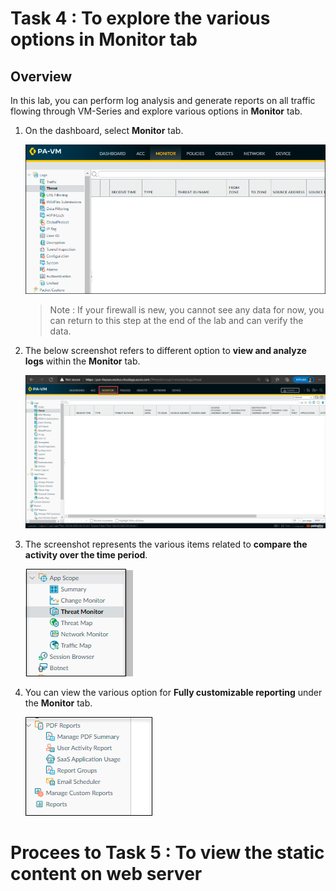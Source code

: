 # Task 4 : To explore the various options in Monitor tab

## Overview

In this lab, you can perform log analysis and generate reports on all traffic flowing through VM-Series and explore various options in **Monitor** tab.

1. On the dashboard, select **Monitor** tab.

    ![](../images/image013.png)
    
    >Note : If your firewall is new, you cannot see any data for now, you can return to this step at the end of the lab and can verify the data.

1. The below screenshot refers to different option to **view and analyze logs** within the **Monitor** tab.

    ![](../images/image014.png)
     
1. The screenshot represents the various items  related to **compare the activity over the time period**.

    ![](../images/image015.png)
     
1. You can view the various option for **Fully customizable reporting** under the **Monitor** tab.

    ![](../images/image016.png)
    
# Procees to Task 5 : To view the static content on web server

